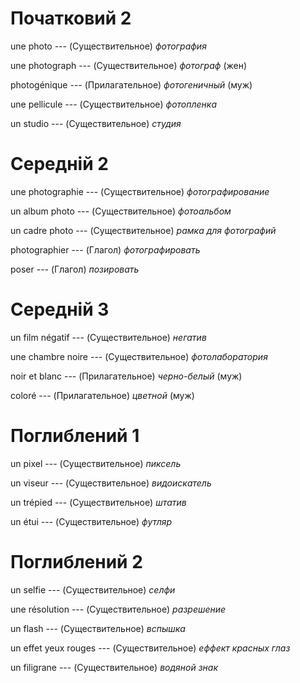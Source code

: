 # Початковий 2

une photo --- (Существительное)
_фотография_

une photograph --- (Существительное)
_фотограф_ (жен)

photogénique --- (Прилагательное)
_фотогеничный_ (муж)

une pellicule --- (Существительное)
_фотопленка_

un studio --- (Существительное)
_студия_

# Середній 2

une photographie --- (Существительное)
_фотографирование_

un album photo --- (Существительное)
_фотоальбом_

un cadre photo --- (Существительное)
_рамка для фотографий_

photographier --- (Глагол)
_фотографировать_

poser --- (Глагол)
_позировать_

# Середній 3

un film négatif --- (Существительное)
_негатив_

une chambre noire --- (Существительное)
_фотолаборатория_

noir et blanc --- (Прилагательное)
_черно-белый_ (муж)

coloré --- (Прилагательное)
_цветной_ (муж)

# Поглиблений 1

un pixel --- (Существительное)
_пиксель_

un viseur --- (Существительное)
_видоискатель_

un trépied --- (Существительное)
_штатив_

un étui --- (Существительное)
_футляр_

# Поглиблений 2

un selfie --- (Существительное)
_селфи_

une résolution --- (Существительное)
_разрешение_

un flash --- (Существительное)
_вспышка_

un effet yeux rouges --- (Существительное)
_еффект красных глаз_

un filigrane --- (Существительное)
_водяной знак_
